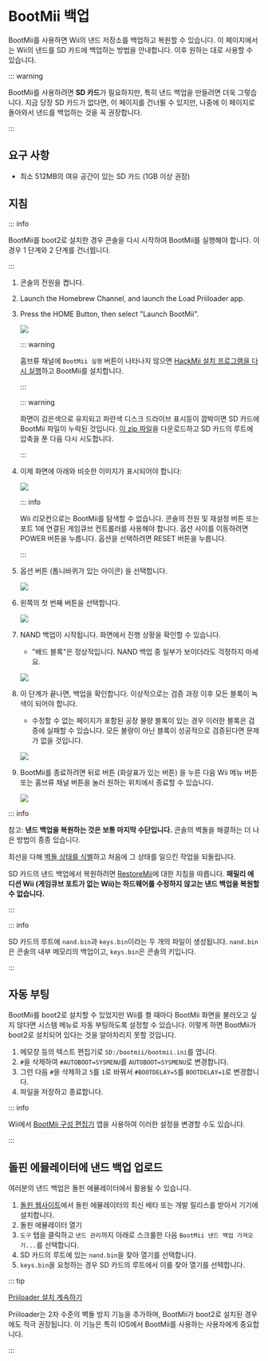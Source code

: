 # BootMii 백업

BootMii를 사용하면 Wii의 낸드 저장소를 백업하고 복원할 수 있습니다.
이 페이지에서는 Wii의 낸드를 SD 카드에 백업하는 방법을 안내합니다. 이후 원하는 대로 사용할 수 있습니다.

::: warning

BootMii를 사용하려면 **SD ​​카드**가 필요하지만, 특히 낸드 백업을 만들려면 더욱 그렇습니다. 지금 당장 SD 카드가 없다면, 이 페이지를 건너뛸 수 있지만, 나중에 이 페이지로 돌아와서 낸드를 백업하는 것을 꼭 권장합니다.

:::

## 요구 사항

- 최소 512MB의 여유 공간이 있는 SD 카드 (1GB 이상 권장)

## 지침

::: info

BootMii를 boot2로 설치한 경우 콘솔을 다시 시작하여 BootMii를 실행해야 합니다. 이 경우 1 단계와 2 단계를 건너뜁니다.

:::

1. 콘솔의 전원을 켭니다.

2. Launch the Homebrew Channel, and launch the Load Priiloader app.

3. Press the HOME Button, then select "Launch BootMii".

    ![](/images/bootmii/BootMii_HBC.png)

    ::: warning

    홈브류 채널에 `BootMii 실행` 버튼이 나타나지 않으면 [HackMii 설치 프로그램을 다시 실행](hackmii)하고 BootMii를 설치합니다.

    :::

    ::: warning

    화면이 검은색으로 유지되고 파란색 디스크 드라이브 표시등이 깜박이면 SD 카드에 BootMii 파일이 누락된 것입니다. [이 zip 파일](/assets/files/bootmii_sd_files.zip)을 다운로드하고 SD 카드의 루트에 압축을 푼 다음 다시 시도합니다.

    :::

4. 이제 화면에 아래와 비슷한 이미지가 표시되어야 합니다:

    ![](/images/bootmii/BootMii_Main.png)

    ::: info

    Wii 리모컨으로는 BootMii를 탐색할 수 없습니다.
    콘솔의 전원 및 재설정 버튼 또는 포트 1에 연결된 게임큐브 컨트롤러를 사용해야 합니다.
    옵션 사이를 이동하려면 POWER 버튼을 누릅니다. 옵션을 선택하려면 RESET 버튼을 누릅니다.

    :::

5. 옵션 버튼 (톱니바퀴가 있는 아이콘) 을 선택합니다.

    ![](/images/bootmii/BootMii_Gears.png)

6. 왼쪽의 첫 번째 버튼을 선택합니다.

    ![](/images/bootmii/BootMii_Backup.png)

7. NAND 백업이 시작됩니다. 화면에서 진행 상황을 확인할 수 있습니다.

    - "배드 블록"은 정상적입니다. NAND 백업 중 일부가 보이더라도 걱정하지 마세요.

    ![](/images/bootmii/BootMii_NAND_Backup.png)

8. 이 단계가 끝나면, 백업을 확인합니다. 이상적으로는 검증 과정 이후 모든 블록이 녹색이 ​​되어야 합니다.

    - 수정할 수 없는 페이지가 포함된 공장 불량 블록이 있는 경우 이러한 블록은 검증에 실패할 수 있습니다. 모든 불량이 아닌 블록이 성공적으로 검증된다면 문제가 없을 것입니다.

    ![](/images/bootmii/BootMii_NAND_Backup_Verify.png)

9. BootMii를 종료하려면 뒤로 버튼 (화살표가 있는 버튼) 을 누른 다음 Wii 메뉴 버튼 또는 홈브류 채널 버튼을 눌러 원하는 위치에서 종료할 수 있습니다.

    ![](/images/bootmii/BootMii_Return.png)

::: info

참고: **낸드 백업을 복원하는 것은 보통 마지막 수단입니다.** 콘솔의 벽돌을 해결하는 더 나은 방법이 종종 있습니다.

최선을 다해 [벽돌 상태를 식별](bricks)하고 처음에 그 상태를 일으킨 작업을 되돌립니다.

SD 카드의 낸드 백업에서 복원하려면 [RestoreMii](bootmiirecover)에 대한 지침을 따릅니다.
**패밀리 에디션 Wii (게임큐브 포트가 없는 Wii)는 하드웨어를 수정하지 않고는 낸드 백업을 복원할 수 없습니다.**

:::

::: info

SD 카드의 루트에 `nand.bin`과 `keys.bin`이라는 두 개의 파일이 생성됩니다. `nand.bin`은 콘솔의 내부 메모리의 백업이고, `keys.bin`은 콘솔의 키입니다.

:::

## 자동 부팅

BootMii를 boot2로 설치할 수 있었지만 Wii를 켤 때마다 BootMii 화면을 불러오고 싶지 않다면 시스템 메뉴로 자동 부팅하도록 설정할 수 있습니다. 이렇게 하면 BootMii가 boot2로 설치되어 있다는 것을 알아차리지 못할 것입니다.

1. 메모장 등의 텍스트 편집기로 `SD:/bootmii/bootmii.ini`를 엽니다.
2. `#`을 삭제하여 `#AUTOBOOT=SYSMENU`를 `AUTOBOOT=SYSMENU`로 변경합니다.
3. 그런 다음 `#`을 삭제하고 `5`를 `1`로 바꿔서 `#BOOTDELAY=5`를 `BOOTDELAY=1`로 변경합니다.
4. 파일을 저장하고 종료합니다.

::: info

Wii에서 [BootMii 구성 편집기](https://oscwii.org/library/app/BootMiiConfigurationEditor) 앱을 사용하여 이러한 설정을 변경할 수도 있습니다.

:::

## 돌핀 에뮬레이터에 낸드 백업 업로드

여러분의 낸드 백업은 돌핀 에뮬레이터에서 활용될 수 있습니다.

1. [돌핀 웹사이트](https://dolphin-emu.org/)에서 돌핀 에뮬레이터의 최신 베타 또는 개발 릴리스를 받아서 기기에 설치합니다.
2. 돌핀 에뮬레이터 열기
3. `도구` 탭을 클릭하고 `낸드 관리`까지 아래로 스크롤한 다음 `BootMii 낸드 백업 가져오기...`를 선택합니다.
4. SD 카드의 루트에 있는 `nand.bin`을 찾아 열기를 선택합니다.
5. `keys.bin`을 요청하는 경우 SD 카드의 루트에서 이를 찾아 열기를 선택합니다.

::: tip

[Priiloader 설치 계속하기](priiloader)

Priiloader는 2차 수준의 벽돌 방지 기능을 추가하며, BootMii가 boot2로 설치된 경우에도 적극 권장됩니다. 이 기능은 특히 IOS에서 BootMii를 사용하는 사용자에게 중요합니다.

:::
